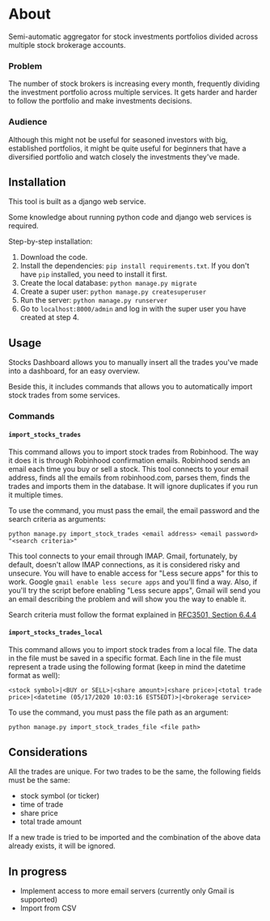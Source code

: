# About
Semi-automatic aggregator for stock investments portfolios divided across multiple stock brokerage accounts.

### Problem
The number of stock brokers is increasing every month, 
frequently dividing the investment portfolio across multiple services.
It gets harder and harder to follow the portfolio and make investments decisions.

### Audience
Although this might not be useful for seasoned investors with big, established portfolios,
it might be quite useful for beginners that have a diversified portfolio
and watch closely the investments they've made.

## Installation
This tool is built as a django web service.

Some knowledge about running python code and django web services is required.

Step-by-step installation:
1. Download the code. 
2. Install the dependencies: `pip install requirements.txt`. If you don't have `pip` installed, you need to install it first.
3. Create the local database: `python manage.py migrate`
4. Create a super user: `python manage.py createsuperuser`
5. Run the server: `python manage.py runserver`
6. Go to `localhost:8000/admin` and log in with the super user you have created at step 4.

## Usage
Stocks Dashboard allows you to manually insert all the trades you've made into a dashboard, for an easy overview.

Beside this, it includes commands that allows you to automatically import stock trades from some services.

### Commands
#### `import_stocks_trades` 
This command allows you to import stock trades from Robinhood.
The way it does it is through Robinhood confirmation emails.
Robinhood sends an email each time you buy or sell a stock.
This tool connects to your email address, finds all the emails from robinhood.com, parses them,
finds the trades and imports them in the database. It will ignore duplicates if you run it multiple times.

To use the command, you must pass the email, the email password and the search criteria as arguments:

`python manage.py import_stock_trades <email address> <email password> "<search criteria>"`

This tool connects to your email through IMAP. Gmail, fortunately, by default, doesn't allow IMAP connections,
as it is considered risky and unsecure. You will have to enable access for "Less secure apps" for this to work.
Google `gmail enable less secure apps` and you'll find a way. Also, if you'll try the script before
enabling "Less secure apps", Gmail will send you an email describing the problem and will show you the way to enable it.

Search criteria must follow the format explained in [RFC3501, Section 6.4.4](https://tools.ietf.org/html/rfc3501#section-6.4.4)

#### `import_stocks_trades_local`
This command allows you to import stock trades from a local file.
The data in the file must be saved in a specific format.
Each line in the file must represent a trade using the following format (keep in mind the datetime format as well):

`<stock symbol>|<BUY or SELL>|<share amount>|<share price>|<total trade price>|<datetime (05/17/2020 10:03:16 EST5EDT)>|<brokerage service>`

To use the command, you must pass the file path as an argument:

`python manage.py import_stock_trades_file <file path>`

## Considerations
All the trades are unique. For two trades to be the same, the following fields must be the same:
- stock symbol (or ticker)
- time of trade
- share price
- total trade amount

If a new trade is tried to be imported and the combination of the above data already exists, it will be ignored. 

## In progress
- Implement access to more email servers (currently only Gmail is supported) 
- Import from CSV
